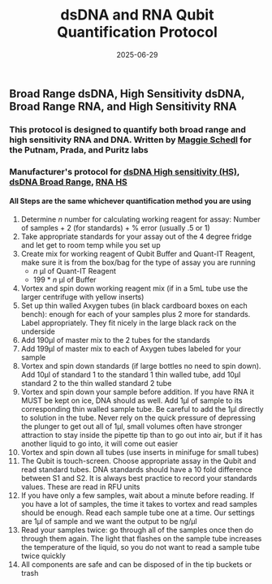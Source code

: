 ﻿---
layout: post
title: dsDNA and RNA Qubit Quantification Protocol 
date: 2025-06-29
categories: Processing
tags: [DNA, ENCORE, Madracis decactis]
---

## Broad Range dsDNA, High Sensitivity dsDNA, Broad Range RNA, and High Sensitivity RNA

### This protocol is designed to quantify both broad range and high sensitivity RNA and DNA. Written by [Maggie Schedl](https://meschedl.github.io/MESPutnam_Open_Lab_Notebook/Qubit-Protocol/) for the Putnam, Prada, and Puritz labs
### Manufacturer's protocol for [dsDNA High sensitivity (HS)](https://github.com/flofields/Florence_Putnam_Lab_Notebook/blob/4068f91eeccec460ef74c2a1c7617f3a85335b5d/protocols/Qubit_dsDNA_HS_Assay_UG.pdf), [dsDNA Broad Range](https://github.com/flofields/Florence_Putnam_Lab_Notebook/blob/4068f91eeccec460ef74c2a1c7617f3a85335b5d/protocols/Qubit_dsDNA_BR_Assay_UG.pdf), [RNA HS](https://github.com/flofields/Florence_Putnam_Lab_Notebook/blob/4068f91eeccec460ef74c2a1c7617f3a85335b5d/protocols/Qubit_RNA_HS_Assay_UG.pdf) 

#### All Steps are the same whichever quantification method you are using

1. Determine _n_ number for calculating working reagent for assay: Number of samples + 2 (for standards) + % error (usually .5 or 1)
2. Take appropriate standards for your assay out of the 4 degree fridge and let get to room temp while you set up
3. Create mix for working reagent of Qubit Buffer and Quant-IT Reagent, make sure it is from the box/bag for the type of assay you are running
    - _n_ μl of Quant-IT Reagent
    - 199 * _n_ μl of Buffer
4. Vortex and spin down working reagent mix (if in a 5mL tube use the larger centrifuge with yellow inserts)
5. Set up thin walled Axygen tubes (in black cardboard boxes on each bench): enough for each of your samples plus 2 more for standards. Label appropriately. They fit nicely in the large black rack on the underside
6. Add 190μl of master mix to the 2 tubes for the standards
7. Add 199μl of master mix to each of Axygen tubes labeled for your sample
8. Vortex and spin down standards (if large bottles no need to spin down). Add 10µl of standard 1 to the standard 1 thin walled tube, add 10µl standard 2 to the thin walled standard 2 tube
9. Vortex and spin down your sample before addition. If you have RNA it MUST be kept on ice, DNA should as well. Add 1μl of sample to its corresponding thin walled sample tube. Be careful to add the 1μl directly to solution in the tube. Never rely on the quick pressure of depressing the plunger to get out all of 1μl, small volumes often have stronger attraction to stay inside the pipette tip than to go out into air, but if it has another liquid to go into, it will come out easier
10. Vortex and spin down all tubes (use inserts in minifuge for small tubes)
11. The Qubit is touch-screen. Choose appropriate assay in the Qubit and read standard tubes. DNA standards should have a 10 fold difference between S1 and S2. It is always best practice to record your standards values. These are read in RFU units
12. If you have only a few samples, wait about a minute before reading. If you have a lot of samples, the time it takes to vortex and read samples should be enough. Read each sample tube one at a time. Our settings are 1μl of sample and we want the output to be ng/μl
13. Read your samples twice: go through all of the samples once then do through them again. The light that flashes on the sample tube increases the temperature of the liquid, so you do not want to read a sample tube twice quickly
14. All components are safe and can be disposed of in the tip buckets or trash
